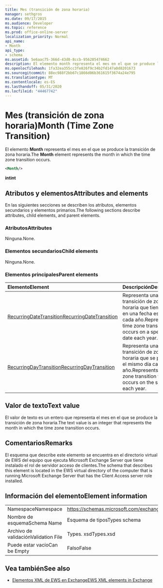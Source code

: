 ```yaml
---
title: Mes (transición de zona horaria)
manager: sethgros
ms.date: 09/17/2015
ms.audience: Developer
ms.topic: reference
ms.prod: office-online-server
localization_priority: Normal
api_name:
- Month
api_type:
- schema
ms.assetid: 5e6aac75-366d-43d0-8ccb-956285474662
description: El elemento month representa el mes en el que se produce la transición de zona horaria.
ms.openlocfilehash: 1fa32ea355cc3fe826f9c34b2fd147a0d8201673
ms.sourcegitcommit: 88ec988f2bb67c1866d06b361615f3674a24e795
ms.translationtype: MT
ms.contentlocale: es-ES
ms.lasthandoff: 05/31/2020
ms.locfileid: "44467742"
---
```

# <a name="month-time-zone-transition"></a><span data-ttu-id="78318-103">Mes (transición de zona horaria)</span><span class="sxs-lookup"><span data-stu-id="78318-103">Month (Time Zone Transition)</span></span>

<span data-ttu-id="78318-104">El elemento **Month** representa el mes en el que se produce la transición de zona horaria.</span><span class="sxs-lookup"><span data-stu-id="78318-104">The **Month** element represents the month in which the time zone transition occurs.</span></span> 
  
```xml
<Month/>
```

 <span data-ttu-id="78318-105">**int**</span><span class="sxs-lookup"><span data-stu-id="78318-105">**int**</span></span>
## <a name="attributes-and-elements"></a><span data-ttu-id="78318-106">Atributos y elementos</span><span class="sxs-lookup"><span data-stu-id="78318-106">Attributes and elements</span></span>

<span data-ttu-id="78318-107">En las siguientes secciones se describen los atributos, elementos secundarios y elementos primarios.</span><span class="sxs-lookup"><span data-stu-id="78318-107">The following sections describe attributes, child elements, and parent elements.</span></span>
  
### <a name="attributes"></a><span data-ttu-id="78318-108">Atributos</span><span class="sxs-lookup"><span data-stu-id="78318-108">Attributes</span></span>

<span data-ttu-id="78318-109">Ninguna.</span><span class="sxs-lookup"><span data-stu-id="78318-109">None.</span></span>
  
### <a name="child-elements"></a><span data-ttu-id="78318-110">Elementos secundarios</span><span class="sxs-lookup"><span data-stu-id="78318-110">Child elements</span></span>

<span data-ttu-id="78318-111">Ninguna.</span><span class="sxs-lookup"><span data-stu-id="78318-111">None.</span></span>
  
### <a name="parent-elements"></a><span data-ttu-id="78318-112">Elementos principales</span><span class="sxs-lookup"><span data-stu-id="78318-112">Parent elements</span></span>

|<span data-ttu-id="78318-113">**Elemento**</span><span class="sxs-lookup"><span data-stu-id="78318-113">**Element**</span></span>|<span data-ttu-id="78318-114">**Descripción**</span><span class="sxs-lookup"><span data-stu-id="78318-114">**Description**</span></span>|
|:-----|:-----|
|[<span data-ttu-id="78318-115">RecurringDateTransition</span><span class="sxs-lookup"><span data-stu-id="78318-115">RecurringDateTransition</span></span>](recurringdatetransition.md) <br/> |<span data-ttu-id="78318-116">Representa una transición de zona horaria que tiene lugar en una fecha específica cada año.</span><span class="sxs-lookup"><span data-stu-id="78318-116">Represents a time zone transition that occurs on a specific date each year.</span></span>  <br/> |
|[<span data-ttu-id="78318-117">RecurringDayTransition</span><span class="sxs-lookup"><span data-stu-id="78318-117">RecurringDayTransition</span></span>](recurringdaytransition.md) <br/> |<span data-ttu-id="78318-118">Representa una transición de zona horaria que se produce el mismo día cada año.</span><span class="sxs-lookup"><span data-stu-id="78318-118">Represents a time zone transition that occurs on the same day each year.</span></span>  <br/> |
   
## <a name="text-value"></a><span data-ttu-id="78318-119">Valor de texto</span><span class="sxs-lookup"><span data-stu-id="78318-119">Text value</span></span>

<span data-ttu-id="78318-120">El valor de texto es un entero que representa el mes en el que se produce la transición de zona horaria.</span><span class="sxs-lookup"><span data-stu-id="78318-120">The text value is an integer that represents the month in which the time zone transition occurs.</span></span>
  
## <a name="remarks"></a><span data-ttu-id="78318-121">Comentarios</span><span class="sxs-lookup"><span data-stu-id="78318-121">Remarks</span></span>

<span data-ttu-id="78318-122">El esquema que describe este elemento se encuentra en el directorio virtual de EWS del equipo que ejecuta Microsoft Exchange Server que tiene instalado el rol de servidor acceso de clientes.</span><span class="sxs-lookup"><span data-stu-id="78318-122">The schema that describes this element is located in the EWS virtual directory of the computer that is running Microsoft Exchange Server that has the Client Access server role installed.</span></span>
  
## <a name="element-information"></a><span data-ttu-id="78318-123">Información del elemento</span><span class="sxs-lookup"><span data-stu-id="78318-123">Element information</span></span>

|||
|:-----|:-----|
|<span data-ttu-id="78318-124">Namespace</span><span class="sxs-lookup"><span data-stu-id="78318-124">Namespace</span></span>  <br/> |https://schemas.microsoft.com/exchange/services/2006/types  <br/> |
|<span data-ttu-id="78318-125">Nombre de esquema</span><span class="sxs-lookup"><span data-stu-id="78318-125">Schema Name</span></span>  <br/> |<span data-ttu-id="78318-126">Esquema de tipos</span><span class="sxs-lookup"><span data-stu-id="78318-126">Types schema</span></span>  <br/> |
|<span data-ttu-id="78318-127">Archivo de validación</span><span class="sxs-lookup"><span data-stu-id="78318-127">Validation File</span></span>  <br/> |<span data-ttu-id="78318-128">Types. xsd</span><span class="sxs-lookup"><span data-stu-id="78318-128">Types.xsd</span></span>  <br/> |
|<span data-ttu-id="78318-129">Puede estar vacío</span><span class="sxs-lookup"><span data-stu-id="78318-129">Can be Empty</span></span>  <br/> |<span data-ttu-id="78318-130">Falso</span><span class="sxs-lookup"><span data-stu-id="78318-130">False</span></span>  <br/> |
   
## <a name="see-also"></a><span data-ttu-id="78318-131">Vea también</span><span class="sxs-lookup"><span data-stu-id="78318-131">See also</span></span>



- [<span data-ttu-id="78318-132">Elementos XML de EWS en Exchange</span><span class="sxs-lookup"><span data-stu-id="78318-132">EWS XML elements in Exchange</span></span>](ews-xml-elements-in-exchange.md)

